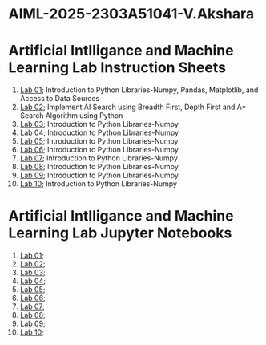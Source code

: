 # AIML-2025-2303A51041-V.Akshara
# Artificial Intlligance and Machine Learning Lab Instruction Sheets
1. [Lab 01](https://github.com/2303A51041/AIML_2025/blob/main/AIML_A1.pdf); Introduction to Python Libraries-Numpy, Pandas, Matplotlib, and Access to Data Sources
2. [Lab 02](https://github.com/2303A51041/AIML_2025/blob/main/AIML_A2.pdf); Implement AI Search using Breadth First, Depth First and A* Search Algorithm using Python
3. [Lab 03](); Introduction to Python Libraries-Numpy
4. [Lab 04](); Introduction to Python Libraries-Numpy
5. [Lab 05](); Introduction to Python Libraries-Numpy
6. [Lab 06](); Introduction to Python Libraries-Numpy
7. [Lab 07](); Introduction to Python Libraries-Numpy
8. [Lab 08](); Introduction to Python Libraries-Numpy
9. [Lab 09](); Introduction to Python Libraries-Numpy
10. [Lab 10](); Introduction to Python Libraries-Numpy

# Artificial Intlligance and Machine Learning Lab Jupyter Notebooks
1. [Lab 01](https://github.com/2303A51041/AIML_2025/blob/main/Lab01-AIML.ipynb);
2. [Lab 02](https://github.com/2303A51041/AIML_2025/blob/main/Lab02_AIML.ipynb);
3. [Lab 03]();
4. [Lab 04]();
5. [Lab 05]();
6. [Lab 06]();
7. [Lab 07]();
8. [Lab 08]();
9. [Lab 09]();
10. [Lab 10]();
